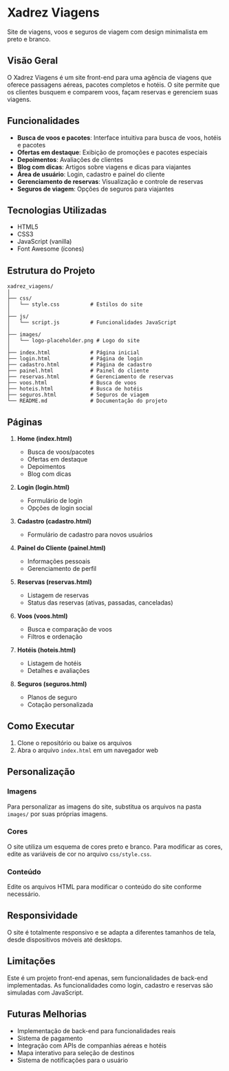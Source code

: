 # Xadrez Viagens

Site de viagens, voos e seguros de viagem com design minimalista em preto e branco.

## Visão Geral

O Xadrez Viagens é um site front-end para uma agência de viagens que oferece passagens aéreas, pacotes completos e hotéis. O site permite que os clientes busquem e comparem voos, façam reservas e gerenciem suas viagens.

## Funcionalidades

- **Busca de voos e pacotes**: Interface intuitiva para busca de voos, hotéis e pacotes
- **Ofertas em destaque**: Exibição de promoções e pacotes especiais
- **Depoimentos**: Avaliações de clientes
- **Blog com dicas**: Artigos sobre viagens e dicas para viajantes
- **Área de usuário**: Login, cadastro e painel do cliente
- **Gerenciamento de reservas**: Visualização e controle de reservas
- **Seguros de viagem**: Opções de seguros para viajantes

## Tecnologias Utilizadas

- HTML5
- CSS3
- JavaScript (vanilla)
- Font Awesome (ícones)

## Estrutura do Projeto

```
xadrez_viagens/
│
├── css/
│   └── style.css          # Estilos do site
│
├── js/
│   └── script.js          # Funcionalidades JavaScript
│
├── images/
│   └── logo-placeholder.png # Logo do site
│
├── index.html             # Página inicial
├── login.html             # Página de login
├── cadastro.html          # Página de cadastro
├── painel.html            # Painel do cliente
├── reservas.html          # Gerenciamento de reservas
├── voos.html              # Busca de voos
├── hoteis.html            # Busca de hotéis
├── seguros.html           # Seguros de viagem
└── README.md              # Documentação do projeto
```

## Páginas

1. **Home (index.html)**
   - Busca de voos/pacotes
   - Ofertas em destaque
   - Depoimentos
   - Blog com dicas

2. **Login (login.html)**
   - Formulário de login
   - Opções de login social

3. **Cadastro (cadastro.html)**
   - Formulário de cadastro para novos usuários

4. **Painel do Cliente (painel.html)**
   - Informações pessoais
   - Gerenciamento de perfil

5. **Reservas (reservas.html)**
   - Listagem de reservas
   - Status das reservas (ativas, passadas, canceladas)

6. **Voos (voos.html)**
   - Busca e comparação de voos
   - Filtros e ordenação

7. **Hotéis (hoteis.html)**
   - Listagem de hotéis
   - Detalhes e avaliações

8. **Seguros (seguros.html)**
   - Planos de seguro
   - Cotação personalizada

## Como Executar

1. Clone o repositório ou baixe os arquivos
2. Abra o arquivo `index.html` em um navegador web

## Personalização

### Imagens
Para personalizar as imagens do site, substitua os arquivos na pasta `images/` por suas próprias imagens.

### Cores
O site utiliza um esquema de cores preto e branco. Para modificar as cores, edite as variáveis de cor no arquivo `css/style.css`.

### Conteúdo
Edite os arquivos HTML para modificar o conteúdo do site conforme necessário.

## Responsividade

O site é totalmente responsivo e se adapta a diferentes tamanhos de tela, desde dispositivos móveis até desktops.

## Limitações

Este é um projeto front-end apenas, sem funcionalidades de back-end implementadas. As funcionalidades como login, cadastro e reservas são simuladas com JavaScript.

## Futuras Melhorias

- Implementação de back-end para funcionalidades reais
- Sistema de pagamento
- Integração com APIs de companhias aéreas e hotéis
- Mapa interativo para seleção de destinos
- Sistema de notificações para o usuário
